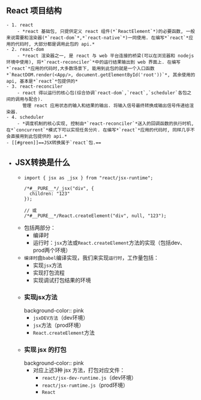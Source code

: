 ## React 项目结构
	- 1. react
		- *react 基础包, 只提供定义 react 组件(*`ReactElement`*)的必要函数, 一般来说需要和渲染器(*`react-dom`*,*`react-native`*)一同使用. 在编写*`react`*应用的代码时, 大部分都是调用此包的 api.*
	- 2. react-dom
		- *react 渲染器之一, 是 react 与 web 平台连接的桥梁(可以在浏览器和 nodejs 环境中使用), 将*`react-reconciler`*中的运行结果输出到 web 界面上. 在编写*`react`*应用的代码时,大多数场景下, 能用到此包的就是一个入口函数*`ReactDOM.render(<App/>, document.getElementById('root'))`*, 其余使用的 api, 基本是*`react`*包提供的*
	- 3. react-reconciler
		- react 得以运行的核心包(综合协调`react-dom`,`react`,`scheduler`各包之间的调用与配合).
		  管理 react 应用状态的输入和结果的输出. 将输入信号最终转换成输出信号传递给渲染器.
	- 4. scheduler
		- *调度机制的核心实现, 控制由*`react-reconciler`*送入的回调函数的执行时机, 在*`concurrent`*模式下可以实现任务分片. 在编写*`react`*应用的代码时, 同样几乎不会直接用到此包提供的 api.*
	- [[#green]]==JSX转换属于`react`包.==
- ## JSX转换是什么
	- ```
	  import { jsx as _jsx } from "react/jsx-runtime";
	  
	  /*#__PURE__*/_jsx("div", {
	    children: "123"
	  });
	  
	  // 或
	  /*#__PURE__*/React.createElement("div", null, "123");
	  ```
	- 包括两部分：
		- 编译时
		- 运行时：`jsx`方法或`React.createElement`方法的实现（包括dev、prod两个环境）
	- `编译时`由`babel`编译实现，我们来实现`运行时`，工作量包括：
		- 实现`jsx`方法
		- 实现打包流程
		- 实现调试打包结果的环境
	- ### 实现jsx方法
	  background-color:: pink
		- `jsxDEV方法`（dev环境）
		- `jsx`方法（prod环境）
		- `React.createElement`方法
	- ### 实现 jsx 的打包
	  background-color:: pink
		- 对应上述3种 jsx 方法，打包对应文件：
			- `react/jsx-dev-runtime.js`（dev环境）
			- `react/jsx-rumtime.js`（prod环境）
			- `React`